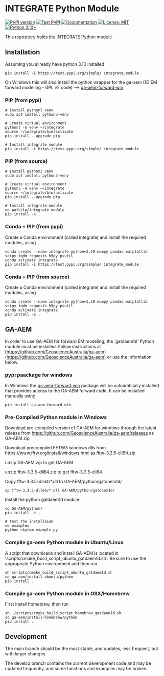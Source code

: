 # INTEGRATE Python Module

[![PyPI version](https://badge.fury.io/py/integrate_module.svg)](https://badge.fury.io/py/integrate_module)
[![Test PyPI](https://img.shields.io/badge/Test%20PyPI-integrate__module-orange.svg)](https://test.pypi.org/project/integrate-module/)
[![Documentation](https://img.shields.io/badge/docs-latest-blue.svg)](https://cultpenguin.github.io/integrate_module/)
[![License: MIT](https://img.shields.io/badge/License-MIT-yellow.svg)](https://opensource.org/licenses/MIT)
[![Python 3.10+](https://img.shields.io/badge/python-3.10+-blue.svg)](https://www.python.org/downloads/)

This repository holds the INTEGRATE Python module


## Installation 

Assuming you allready have python 3.10 installed

    pip install -i https://test.pypi.org/simple/ integrate_module

On Windows this will also install the python wrapper for the ga-aem (1D EM forward modeling - GPL v2 code) --> [ga-aem-forward-win](https://pypi.org/project/ga-aem-forward-win/)


### PIP (from pypi)

    # Install python3 venv
    sudo apt install python3-venv
    
    # Create virtual environment
    python3 -m venv ~/integrate
    source ~/integrate/bin/activate
    pip install --upgrade pip
    
    # Install integrate module
    pip install -i https://test.pypi.org/simple/ integrate_module
    
### PIP (from source)

    # Install python3 venv
    sudo apt install python3-venv
    
    # Create virtual environment
    python3 -m venv ~/integrate
    source ~/integrate/bin/activate
    pip install --upgrade pip
    
    # Install integrate module
    cd path/to/integrate module
    pip install -e .

### Conda + PIP (from pypi)

Create a Conda environment (called integrate) and install the required modules, using 

    conda create --name integrate python=3.10 numpy pandas matplotlib scipy tqdm requests h5py psutil
    conda activate integrate
    pip install -i https://test.pypi.org/simple/ integrate_module
    
    
    
### Conda + PIP (from source)

Create a Conda environment (called integrate) and install the required modules, using 

    conda create --name integrate python=3.10 numpy pandas matplotlib scipy tqdm requests h5py psutil
    conda activate integrate
    pip install -e .


## GA-AEM

In order to use GA-AEM for forward EM modeling, the 'gatdaem1d' Python module must be installed. Follow instructions at [https://github.com/GeoscienceAustralia/ga-aem](https://github.com/GeoscienceAustralia/ga-aem) or use the information below.


### pypi paackage for windows

In Windows the [ga-aem-forward-win](https://pypi.org/project/ga-aem-forward-win/) package will be autoamtically installed that provides access to the GA-AEM forward code. It can be installed manually using

    pip install ga-aem-forward-win

### Pre-Compiled Python module in Windows

Download pre-compiled version of GA-AEM for windows through the latest  release from https://github.com/GeoscienceAustralia/ga-aem/releases as GA-AEM.zip

Download precompiled FFTW3 windows dlls from https://www.fftw.org/install/windows.html as fftw-3.3.5-dll64.zip 

unzip GA-AEM.zip to get GA-AEM

unzip fftw-3.3.5-dll64.zip to get fftw-3.3.5-dll64

Copy fftw-3.3.5-dll64/*.dll to GA-AEM/python/gatdaem1d/

    cp fftw-3.3.5-dll64/*.dll GA-AEM/python/gatdaem1d/

Install the python gatdaem1d module

    cd GA-AEM/python/
    pip install -e .

    # test the installaion
    cd examples
    python skytem_example.py



### Compile ga-aem Python module in Ubuntu/Linux


A script that downloads and install GA-AEM is located in 'scripts/cmake_build_script_ubuntu_gatdaem1d.sh'. Be sure to use the appropriate Python environment and then run

    sh scripts/cmake_build_script_ubuntu_gatdaem1d.sh
    cd ga-aem/install-ubuntu/python
    pip install .
    
### Compile ga-aem Python module in OSX/Homebrew

First install homebrew, then run 

    sh ./scripts/cmake_build_script_homebrew_gatdaem1d.sh
    cd ga-aem/install-homebrew/python
    pip install .


## Development

The main branch should be the most stable, and updates, less frequent, but with larger changes.

The develop branch contains the current development code and may be updated frequently, and some functions and examples may be broken.



